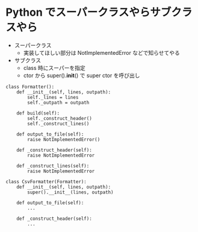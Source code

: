 # Python でスーパークラスやらサブクラスやら

- スーパークラス
    - 実装してほしい部分は NotImplementedError などで知らせてやる
- サブクラス
    - class 時にスーパーを指定
    - ctor から super().__init__() で super ctor を呼び出し

```
class Formatter():
    def __init__(self, lines, outpath):
        self._lines = lines
        self._outpath = outpath

    def build(self):
        self._construct_header()
        self._construct_lines()

    def output_to_file(self):
        raise NotImplementedError()

    def _construct_header(self):
        raise NotImplementedError

    def _construct_lines(self):
        raise NotImplementedError

class CsvFormatter(Formatter):
    def __init__(self, lines, outpath):
        super().__init__(lines, outpath)

    def output_to_file(self):
        ...

    def _construct_header(self):
        ...
